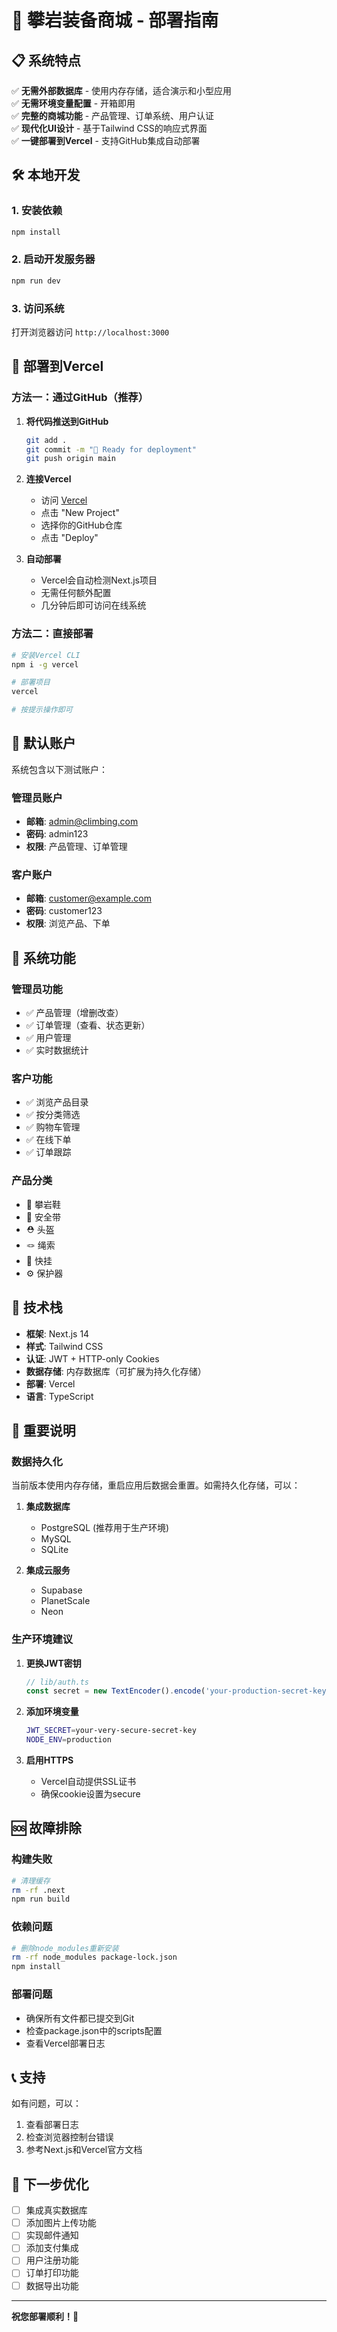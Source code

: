 # 🚀 攀岩装备商城 - 部署指南

## 📋 系统特点

✅ **无需外部数据库** - 使用内存存储，适合演示和小型应用  
✅ **无需环境变量配置** - 开箱即用  
✅ **完整的商城功能** - 产品管理、订单系统、用户认证  
✅ **现代化UI设计** - 基于Tailwind CSS的响应式界面  
✅ **一键部署到Vercel** - 支持GitHub集成自动部署  

## 🛠️ 本地开发

### 1. 安装依赖
```bash
npm install
```

### 2. 启动开发服务器
```bash
npm run dev
```

### 3. 访问系统
打开浏览器访问 `http://localhost:3000`

## 🚀 部署到Vercel

### 方法一：通过GitHub（推荐）

1. **将代码推送到GitHub**
   ```bash
   git add .
   git commit -m "🚀 Ready for deployment"
   git push origin main
   ```

2. **连接Vercel**
   - 访问 [Vercel](https://vercel.com)
   - 点击 "New Project"
   - 选择你的GitHub仓库
   - 点击 "Deploy"

3. **自动部署**
   - Vercel会自动检测Next.js项目
   - 无需任何额外配置
   - 几分钟后即可访问在线系统

### 方法二：直接部署

```bash
# 安装Vercel CLI
npm i -g vercel

# 部署项目
vercel

# 按提示操作即可
```

## 👥 默认账户

系统包含以下测试账户：

### 管理员账户
- **邮箱**: admin@climbing.com  
- **密码**: admin123  
- **权限**: 产品管理、订单管理

### 客户账户  
- **邮箱**: customer@example.com  
- **密码**: customer123  
- **权限**: 浏览产品、下单

## 🏪 系统功能

### 管理员功能
- ✅ 产品管理（增删改查）
- ✅ 订单管理（查看、状态更新）
- ✅ 用户管理
- ✅ 实时数据统计

### 客户功能
- ✅ 浏览产品目录
- ✅ 按分类筛选
- ✅ 购物车管理
- ✅ 在线下单
- ✅ 订单跟踪

### 产品分类
- 🥾 攀岩鞋
- 🦺 安全带  
- ⛑️ 头盔
- 🪢 绳索
- 🔗 快挂
- ⚙️ 保护器

## 🔧 技术栈

- **框架**: Next.js 14
- **样式**: Tailwind CSS
- **认证**: JWT + HTTP-only Cookies
- **数据存储**: 内存数据库（可扩展为持久化存储）
- **部署**: Vercel
- **语言**: TypeScript

## 📝 重要说明

### 数据持久化
当前版本使用内存存储，重启应用后数据会重置。如需持久化存储，可以：

1. **集成数据库**
   - PostgreSQL (推荐用于生产环境)
   - MySQL
   - SQLite

2. **集成云服务**
   - Supabase
   - PlanetScale
   - Neon

### 生产环境建议

1. **更换JWT密钥**
   ```typescript
   // lib/auth.ts
   const secret = new TextEncoder().encode('your-production-secret-key')
   ```

2. **添加环境变量**
   ```bash
   JWT_SECRET=your-very-secure-secret-key
   NODE_ENV=production
   ```

3. **启用HTTPS**
   - Vercel自动提供SSL证书
   - 确保cookie设置为secure

## 🆘 故障排除

### 构建失败
```bash
# 清理缓存
rm -rf .next
npm run build
```

### 依赖问题
```bash
# 删除node_modules重新安装
rm -rf node_modules package-lock.json
npm install
```

### 部署问题
- 确保所有文件都已提交到Git
- 检查package.json中的scripts配置
- 查看Vercel部署日志

## 📞 支持

如有问题，可以：
1. 查看部署日志
2. 检查浏览器控制台错误
3. 参考Next.js和Vercel官方文档

## 🎯 下一步优化

- [ ] 集成真实数据库
- [ ] 添加图片上传功能
- [ ] 实现邮件通知
- [ ] 添加支付集成
- [ ] 用户注册功能
- [ ] 订单打印功能
- [ ] 数据导出功能

---

**祝您部署顺利！🎉** 